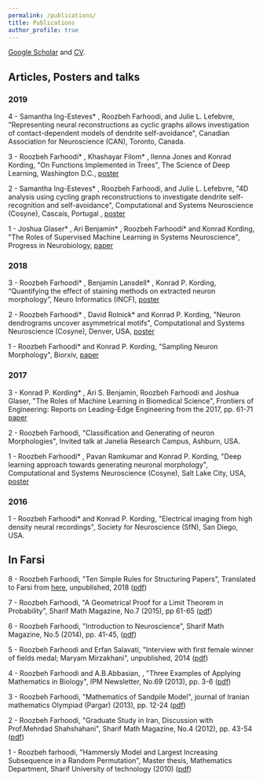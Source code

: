 ```yaml
---
permalink: /publications/
title: Publications
author_profile: true
---
```


[Google Scholar](https://scholar.google.com/citations?user=gAMVsrkAAAAJ&hl=en) and [CV](https://www.dropbox.com/s/81ufjimbl0szmw3/Resume-Roozbeh-Farhoodi.pdf?dl=0).

## Articles, Posters and talks

### 2019
4 - Samantha Ing-Esteves* , Roozbeh Farhoodi, and Julie L. Lefebvre, "Representing neural reconstructions as cyclic graphs allows investigation of contact-dependent models of dendrite self-avoidance", Canadian Association for Neuroscience (CAN), Toronto, Canada.

3 - Roozbeh Farhoodi* , Khashayar Filom* , Ilenna Jones and Konrad Kording, "On Functions Implemented in Trees", The Science of Deep Learning, Washington D.C., [poster](https://www.dropbox.com/s/xa3q9ie8hae8gti/Tree_Function_Space_poster.pdf?dl=0)

2 - Samantha Ing-Esteves* , Roozbeh Farhoodi, and Julie L. Lefebvre, "4D analysis using cycling graph reconstructions to investigate dendrite self-recognition and self-avoidance", Computational and Systems Neuroscience (Cosyne), Cascais, Portugal , [poster](https://www.dropbox.com/s/s883w6020p9ek2e/COSYNE2019.pdf?dl=0)

1 - Joshua Glaser* , Ari Benjamin* , Roozbeh Farhoodi* and  Konrad Kording, "The Roles of Supervised Machine Learning in Systems Neuroscience", Progress in Neurobiology, [paper](https://arxiv.org/abs/1805.08239)

### 2018
3 - Roozbeh Farhoodi* , Benjamin Lansdell* , Konrad P. Kording, “Quantifying the effect of staining methods on extracted neuron morphology”, Neuro Informatics (INCF), [poster](https://www.dropbox.com/s/55qu402obqbsq1l/quantifying-staining-methods-on-morph.pdf?dl=0)

2 - Roozbeh Farhoodi* , David Rolnick* and Konrad P. Kording, "Neuron dendrograms uncover asymmetrical motifs", Computational and Systems Neuroscience (Cosyne), Denver, USA, [poster](https://www.dropbox.com/s/i25rzq886rzbgzf/Asymmetric%20dendrite.pdf?dl=0)

1 - Roozbeh Farhoodi* and Konrad P. Kording, "Sampling Neuron Morphology", Biorxiv, [paper](https://www.biorxiv.org/content/early/2018/01/15/248385)

### 2017
3 - Konrad P. Kording* , Ari S. Benjamin, Roozbeh Farhoodi and Joshua Glaser, "The Roles of Machine Learning in Biomedical Science", Frontiers of Engineering: Reports on Leading-Edge Engineering from the 2017, pp. 61-71 [paper](https://www.naefrontiers.org/File.aspx?id=185177)

2 - Roozbeh Farhoodi,  "Classification and Generating of neuron Morphologies", Invited talk at Janelia Research Campus, Ashburn, USA.

1 - Roozbeh Farhoodi* , Pavan Ramkumar and Konrad P. Kording, "Deep learning approach towards generating neuronal morphology", Computational and Systems Neuroscience (Cosyne), Salt Lake City, USA, [poster](https://www.dropbox.com/s/5rvzlehf5q5hl8u/Deep%20learning.pdf?dl=0)

### 2016
1 - Roozbeh Farhoodi* and Konrad P. Kording, "Electrical imaging from high density neural recordings", Society for Neuroscience (SfN), San Diego, USA.

## In Farsi
8 - Roozbeh Farhoodi, "Ten Simple Rules for Structuring Papers", Translated to Farsi from [here](https://journals.plos.org/ploscompbiol/article/file?id=10.1371/journal.pcbi.1005619&type=printable), unpublished, 2018 ([pdf](https://www.dropbox.com/s/3s5ixt146v9lnoy/10%20simple%20rules%20for%20structuring%20paper.pdf?dl=0))

7 - Roozbeh Farhoodi, "A Geometrical Proof for a Limit Theorem in Probability", Sharif Math Magazine, No.7 (2015), pp 61-65 ([pdf](https://www.dropbox.com/s/ejaignf0qbzppl2/A%20Geometrical%20Proof%20for%20a%20limit%20theorem%20in%20Probability.pdf?dl=0))

6 - Roozbeh Farhoodi, "Introduction to Neuroscience", Sharif Math Magazine, No.5 (2014), pp. 41-45, ([pdf](https://www.dropbox.com/s/e1i56prjyemegys/Introduction%20to%20neuroscience.pdf?dl=0))

5 - Roozbeh Farhoodi and Erfan Salavati, "Interview with first female winner of fields medal; Maryam Mirzakhani", unpublished, 2014 ([pdf](https://www.dropbox.com/s/0bn095umx8ov7w8/Interview%20with%202014%20fields%20medalist%2C%20Maryam-Mirzakhani.pdf?dl=0))

4 - Roozbeh Farhoodi and A.B.Abbasian, , "Three Examples of Applying Mathematics in Biology", IPM Newsletter, No.69 (2013), pp. 3-6 ([pdf](https://www.dropbox.com/s/50yodztm0buqfb3/3%20examples%20of%20interaction%20between%20math%20and%20biology.pdf?dl=0))

3 - Roozbeh Farhoodi, "Mathematics of Sandpile Model", journal of Iranian mathematics Olympiad (Pargar) (2013), pp. 12-24 ([pdf](https://www.dropbox.com/s/v0l6ly7r6lot1yt/Sandpile.pdf?dl=0))

2 - Roozbeh Farhoodi, "Graduate Study in Iran, Discussion with Prof.Mehrdad Shahshahani", Sharif Math Magazine, No.4 (2012), pp. 43-54 ([pdf](https://www.dropbox.com/s/8hyc7vtjlnzo4uk/On%20research%20in%20graduate%20study%20in%20Iran%20%28discussion%20with%20Prof.Shahshahani%29.pdf?dl=0))

1 - Roozbeh farhoodi, "Hammersly Model and Largest Increasing Subsequence in a Random Permutation", Master thesis, Mathematics Department, Sharif University of technology (2010) ([pdf](https://www.dropbox.com/s/c86mma6p4n6wbaq/Master%20thesis.pdf?dl=0)) 
